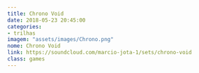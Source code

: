 ```yaml
---
title: Chrono Void
date: 2018-05-23 20:45:00
categories:
- trilhas
imagem: "assets/images/Chrono.png"
nome: Chrono Void
link: https://soundcloud.com/marcio-jota-1/sets/chrono-void
class: games
---
```


